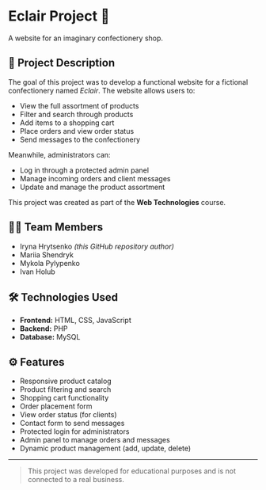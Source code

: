 # Eclair Project 🍰  
A website for an imaginary confectionery shop.

## 📌 Project Description

The goal of this project was to develop a functional website for a fictional confectionery named *Eclair*. The website allows users to:

- View the full assortment of products  
- Filter and search through products  
- Add items to a shopping cart  
- Place orders and view order status  
- Send messages to the confectionery  

Meanwhile, administrators can:

- Log in through a protected admin panel  
- Manage incoming orders and client messages  
- Update and manage the product assortment  

This project was created as part of the **Web Technologies** course.

## 👨‍💻 Team Members

- Iryna Hrytsenko *(this GitHub repository author)*  
- Mariia Shendryk  
- Mykola Pylypenko  
- Ivan Holub  

## 🛠️ Technologies Used

- **Frontend:** HTML, CSS, JavaScript  
- **Backend:** PHP  
- **Database:** MySQL  

## ⚙️ Features

- Responsive product catalog  
- Product filtering and search  
- Shopping cart functionality  
- Order placement form  
- View order status (for clients)  
- Contact form to send messages  
- Protected login for administrators  
- Admin panel to manage orders and messages  
- Dynamic product management (add, update, delete)

---

> This project was developed for educational purposes and is not connected to a real business.
